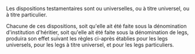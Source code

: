   
 Les dispositions testamentaires sont ou universelles, ou à titre universel, ou à titre particulier.  

  
 Chacune de ces dispositions, soit qu'elle ait été faite sous la dénomination d'institution d'héritier, soit qu'elle ait été faite sous la dénomination de legs, produira son effet suivant les règles ci-après établies pour les legs universels, pour les legs à titre universel, et pour les legs particuliers.  
